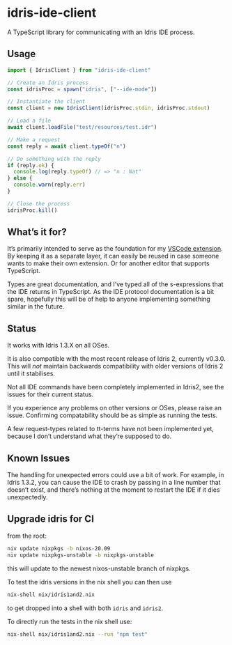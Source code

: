 # idris-ide-client
A TypeScript library for communicating with an Idris IDE process.

## Usage
```typescript
import { IdrisClient } from "idris-ide-client"

// Create an Idris process
const idrisProc = spawn("idris", ["--ide-mode"])

// Instantiate the client
const client = new IdrisClient(idrisProc.stdin, idrisProc.stdout)

// Load a file
await client.loadFile("test/resources/test.idr")

// Make a request
const reply = await client.typeOf("n")

// Do something with the reply
if (reply.ok) {
  console.log(reply.typeOf) // => "n : Nat"
} else {
  console.warn(reply.err)
}

// Close the process
idrisProc.kill()
```

## What’s it for?
It’s primarily intended to serve as the foundation for my [VSCode extension](https://github.com/meraymond2/idris-vscode). By keeping it as a separate layer, it can easily be reused in case someone wants to make their own extension. Or for another editor that supports TypeScript.

Types are great documentation, and I’ve typed all of the s-expressions that the IDE returns in TypeScript. As the IDE protocol documentation is a bit spare, hopefully this will be of help to anyone implementing something similar in the future.

## Status
It works with Idris 1.3.X on all OSes.

It is also compatible with the most recent release of Idris 2, currently v0.3.0. This will _not_ maintain backwards compatibility with older versions of Idris 2 until it stabilises.

Not all IDE commands have been completely implemented in Idris2, see the issues for their current status.

If you experience any problems on other versions or OSes, please raise an issue. Confirming compatability should be as simple as running the tests.

A few request-types related to tt-terms have not been implemented yet, because I don’t understand what they’re supposed to do.

## Known Issues
The handling for unexpected errors could use a bit of work. For example, in Idris 1.3.2, you can cause the IDE to crash by passing in a line number that doesn’t exist, and there’s nothing at the moment to restart the IDE if it dies unexpectedly.

## Upgrade idris for CI

from the root:
```sh
niv update nixpkgs -b nixos-20.09
niv update nixpkgs-unstable -b nixpkgs-unstable
```
this will update to the newest nixos-unstable branch of nixpkgs.

To test the idris versions in the nix shell you can then use
```sh
nix-shell nix/idris1and2.nix
```
to get dropped into a shell with both `idris` and `idris2`.

To directly run the tests in the nix shell use:
```sh
nix-shell nix/idris1and2.nix --run "npm test"
```
